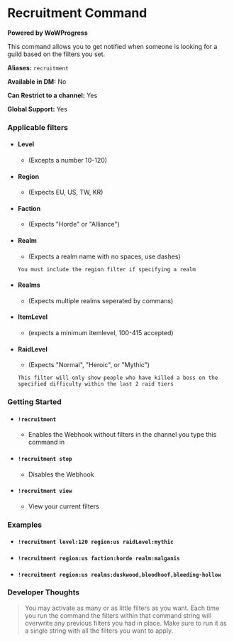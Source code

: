 # Recruitment Command

**Powered by WoWProgress**

This command allows you to get notified when someone is looking for a guild based on the filters you set.

**Aliases:** `recruitment`

**Available in DM:** No

**Can Restrict to a channel:** Yes

**Global Support:** Yes

### Applicable filters
* #### Level
  - (Excepts a number 10-120)
* #### Region
  - (Expects EU, US, TW, KR)
* #### Faction
  - (Expects "Horde" or "Alliance")
* #### Realm
  - (Expects a realm name with no spaces, use dashes)

  `You must include the region filter if specifying a realm`
* #### Realms
  - (Expects multiple realms seperated by commans)
* #### ItemLevel
  - (expects a minimum itemlevel, 100-415 accepted)
* #### RaidLevel
  - (Expects "Normal", "Heroic", or "Mythic")

  `This filter will only show people who have killed a boss on the specified difficulty within the last 2 raid tiers`

### Getting Started

* #### `!recruitment`
  - Enables the Webhook without filters in the channel you type this command in
* #### `!recruitment stop`
  - Disables the Webhook
* #### `!recruitment view`
  - View your current filters

### Examples
* #### `!recruitment level:120 region:us raidLevel:mythic`
* #### `!recruitment region:us faction:horde realm:malganis`
* #### `!recruitment region:us realms:duskwood,bloodhoof,bleeding-hollow`

### Developer Thoughts
>You may activate as many or as little filters as you want. Each time you run the command the filters within that command string will overwrite any previous filters you had in place. Make sure to run it as a single string with all the filters you want to apply.
